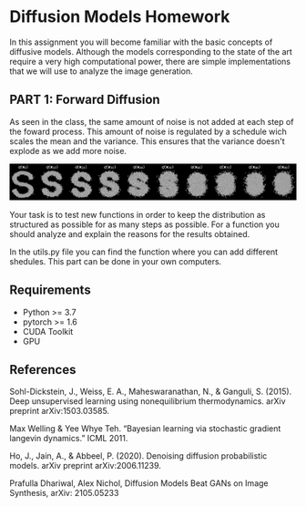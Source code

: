 #  Diffusion Models Homework


In this assignment you will become familiar with the basic concepts of diffusive models. Although the models corresponding to the state of the art require a very high computational power, there are simple implementations that we will use to analyze the image generation.




## PART 1: Forward Diffusion

As seen in the class, the same amount of noise is not added at each step of the foward process. This amount of noise is regulated by a schedule wich scales the mean and the variance. This ensures that the variance doesn't explode as we add more noise.

![diffusion-model image](diffusion.png)

Your task is to test new functions in order to keep the distribution as structured as possible for as many steps as possible. For a function you should analyze and explain the reasons for the results obtained.

In the utils.py file you can find the function where you can add different shedules.
This part can be done in your own computers.

## Requirements

* Python >= 3.7
* pytorch >= 1.6
* CUDA Toolkit
* GPU



## References 

Sohl-Dickstein, J., Weiss, E. A., Maheswaranathan, N., & Ganguli, S. (2015). Deep unsupervised learning using nonequilibrium thermodynamics. arXiv preprint arXiv:1503.03585. 

Max Welling & Yee Whye Teh. “Bayesian learning via stochastic gradient langevin dynamics.” ICML 2011. 

Ho, J., Jain, A., & Abbeel, P. (2020). Denoising diffusion probabilistic models. arXiv preprint arXiv:2006.11239.  

Prafulla Dhariwal, Alex Nichol, Diffusion Models Beat GANs on Image Synthesis, arXiv: 2105.05233 








